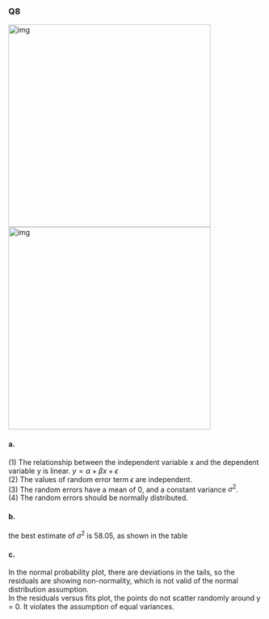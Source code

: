 ### Q8
<img width="400" alt="img" src="https://github.com/user-attachments/assets/feaeafae-32d5-4172-b71d-201ce58d0ea0"/>
<br>
<img width="400" alt="img" src="https://github.com/user-attachments/assets/192d6771-3607-40dc-82a1-6e12b46ab9f5"/>

#### a.

(1) The relationship between the independent variable x and the dependent variable y is linear. $y = \alpha + \beta x + \epsilon$  
(2) The values of random error term $\epsilon$ are independent.  
(3) The random errors have a mean of 0, and a constant variance $\sigma^2$.  
(4) The random errors should be normally distributed.  

#### b.

the best estimate of $\sigma^2$ is 58.05, as shown in the table  

#### c.

In the normal probability plot, there are deviations in the tails, so the residuals are showing non-normality, which is not valid of the normal distribution assumption.  
In the residuals versus fits plot, the points do not scatter randomly around y = 0. It violates the assumption of equal variances.  
